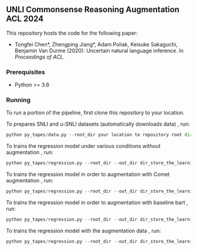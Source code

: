 ## UNLI Commonsense Reasoning Augmentation ACL 2024

This repository hosts the code for the following paper:
 * Tongfei Chen*, Zhengping Jiang*, Adam Poliak, Keisuke Sakaguchi, Benjamin Van Durme (2020): 
   Uncertain natural language inference. In _Proceedings of ACL_.

### Prerequisites
 * Python >= 3.6

### Running

To run a portion of the pipeline, first clone this repository to your location.



To prepares SNLI and u-SNLI datasets (automatically downloads data) , run:


```python 
python py_tapes/data.py --root_dir your location to repository root dir
```

To trains the regression model under various conditions without augmentation , run:


```python 
python py_tapes/regression.py --root_dir --out_dir dir_store_the_learning_weights
```

To trains the regression model in order to augmentation with Comet augmentation , run:


```python 
python py_tapes/regression.py --root_dir --out_dir dir_store_the_learning_weights --augmentation comet
```

To trains the regression model in order to augmentation with baseline bart  , run:


```python 
python py_tapes/regression.py --root_dir --out_dir dir_store_the_learning_weights --augmentation bart
```


To trains the regression model with the augmentation data , run:


```python 
python py_tapes/regression.py --root_dir --out_dir dir_store_the_learning_weights --training_augmentation
```



